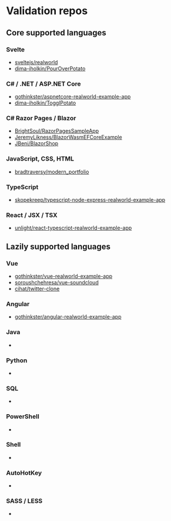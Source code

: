 # Validation repos



## Core supported languages

### Svelte

* [sveltejs/realworld](https://github.com/sveltejs/realworld)
* [dima-iholkin/PourOverPotato](https://github.com/dima-iholkin/PourOverPotato)

### C# / .NET / ASP.NET Core

* [gothinkster/aspnetcore-realworld-example-app](https://github.com/gothinkster/aspnetcore-realworld-example-app)
* [dima-iholkin/TogglPotato](https://github.com/dima-iholkin/TogglPotato)

### C# Razor Pages / Blazor

* [BrightSoul/RazorPagesSampleApp](https://github.com/BrightSoul/RazorPagesSampleApp)
* [JeremyLikness/BlazorWasmEFCoreExample](https://github.com/JeremyLikness/BlazorWasmEFCoreExample)
* [JBeni/BlazorShop](https://github.com/JBeni/BlazorShop)

### JavaScript, CSS, HTML

* [bradtraversy/modern_portfolio](https://github.com/bradtraversy/modern_portfolio)

### TypeScript

* [skopekreep/typescript-node-express-realworld-example-app](https://github.com/skopekreep/typescript-node-express-realworld-example-app)

### React / JSX / TSX

* [unlight/react-typescript-realworld-example-app](https://github.com/unlight/react-typescript-realworld-example-app)



## Lazily supported languages

### Vue

* [gothinkster/vue-realworld-example-app](https://github.com/gothinkster/vue-realworld-example-app)
* [soroushchehresa/vue-soundcloud](https://github.com/soroushchehresa/vue-soundcloud)
* [cihat/twitter-clone](https://github.com/cihat/twitter-clone)

### Angular

* [gothinkster/angular-realworld-example-app](https://github.com/gothinkster/angular-realworld-example-app)

### Java

* []()

### Python

* []()

### SQL

* []()

### PowerShell

* []()

### Shell

* []()

### AutoHotKey

* []()

### SASS / LESS

* []()